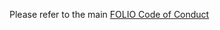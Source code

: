 Please refer to the main
[FOLIO Code of Conduct](https://wiki.folio.org/display/COMMUNITY/FOLIO+Code+of+Conduct)
